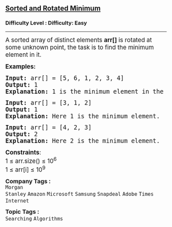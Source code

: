 <h2><a href="https://www.geeksforgeeks.org/problems/minimum-element-in-a-sorted-and-rotated-array3611/1?">Sorted and Rotated Minimum</a></h2><h3>Difficulty Level : Difficulty: Easy</h3><hr><div class="problems_problem_content__Xm_eO"><p><span style="font-size: 18.6667px;">A sorted array<strong>&nbsp;</strong></span><span style="font-size: 18.6667px;">of distinct elements </span><strong style="font-size: 18.6667px;">arr[]</strong><span style="font-size: 18.6667px;">&nbsp;is rotated at some unknown point, the task is to find the minimum element in it.&nbsp;</span></p>
<p><span style="font-size: 14pt;"><strong>Examples:</strong></span></p>
<pre><span style="font-size: 14pt;"><strong>Input: </strong>arr[] = [5, 6, 1, 2, 3, 4]
<strong>Output: </strong>1
<strong>Explanation:</strong> 1 is the minimum element in the array.</span></pre>
<pre><span style="font-size: 14pt;"><strong>Input: </strong>arr[] = [3, 1, 2]
<strong>Output: </strong>1
<strong>Explanation:</strong> Here 1 is the minimum element.<br></span></pre>
<pre><span style="font-size: 14pt;"><strong>Input: </strong>arr[] = [4, 2, 3]
<strong>Output: </strong>2
<strong>Explanation:</strong> Here 2 is the minimum element.</span></pre>
<p><span style="font-size: 14pt;"><strong>Constraints</strong>:<br>1 ≤ arr.size() ≤ 10<sup>6</sup><br>1 ≤ arr[i] ≤ 10<sup>9</sup></span></p></div><p><span style=font-size:18px><strong>Company Tags : </strong><br><code>Morgan Stanley</code>&nbsp;<code>Amazon</code>&nbsp;<code>Microsoft</code>&nbsp;<code>Samsung</code>&nbsp;<code>Snapdeal</code>&nbsp;<code>Adobe</code>&nbsp;<code>Times Internet</code>&nbsp;<br><p><span style=font-size:18px><strong>Topic Tags : </strong><br><code>Searching</code>&nbsp;<code>Algorithms</code>&nbsp;
